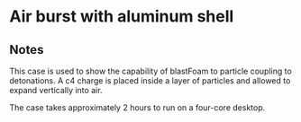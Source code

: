# Air burst with aluminum shell

## Notes

This case is used to show the capability of blastFoam to particle coupling to detonations. A c4 charge is placed inside a layer of particles and allowed to expand vertically into air.


The case takes approximately 2 hours to run on a four-core desktop.
